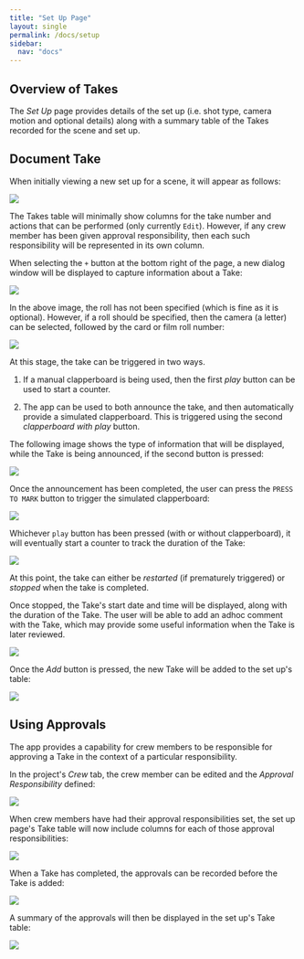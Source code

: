 ```yaml
---
title: "Set Up Page"
layout: single
permalink: /docs/setup
sidebar:
  nav: "docs"
---
```


## Overview of Takes

The _Set Up_ page provides details of the set up (i.e. shot type, camera motion and optional details) along with a summary table of the Takes recorded for the scene and set up.

## Document Take

When initially viewing a new set up for a scene, it will appear as follows:

![](/assets/images/takes-none.png)

The Takes table will minimally show columns for the take number and actions that can be performed (only currently `Edit`). However, if any crew member has been given approval responsibility, then each such responsibility will be represented in its own column.

When selecting the `+` button at the bottom right of the page, a new dialog window will be displayed to capture information about a Take:

![](/assets/images/takes-no-roll.png)

In the above image, the roll has not been specified (which is fine as it is optional). However, if a roll should be specified, then the camera (a letter) can be selected, followed by the card or film roll number:

![](/assets/images/takes-with-roll.png)

At this stage, the take can be triggered in two ways.

1) If a manual clapperboard is being used, then the first _play_ button can be used to start a counter.

2) The app can be used to both announce the take, and then automatically provide a simulated clapperboard. This is triggered using the second _clapperboard with play_ button.

The following image shows the type of information that will be displayed, while the Take is being announced, if the second button is pressed:

![](/assets/images/takes-clapperboard.png)

Once the announcement has been completed, the user can press the `PRESS TO MARK` button to trigger the simulated clapperboard:

![](/assets/images/takes-clapperboard-2.png)

Whichever `play` button has been pressed (with or without clapperboard), it will eventually start a counter to track the duration of the Take:

![](/assets/images/takes-counter.png)

At this point, the take can either be _restarted_ (if prematurely triggered) or _stopped_ when the take is completed.

Once stopped, the Take's start date and time will be displayed, along with the duration of the Take. The user will be able to add an adhoc comment with the Take, which may provide some useful information when the Take is later reviewed.

![](/assets/images/takes-add-no-approval.png)

Once the _Add_ button is pressed, the new Take will be added to the set up's table:

![](/assets/images/takes-list-1.png)


## Using Approvals

The app provides a capability for crew members to be responsible for approving a Take in the context of a particular responsibility.

In the project's _Crew_ tab, the crew member can be edited and the _Approval Responsibility_ defined:

![](/assets/images/project-crew-update-approval.png)

When crew members have had their approval responsibilities set, the set up page's Take table will now include columns for each of those approval responsibilities:

![](/assets/images/takes-list-1-with-approval.png)

When a Take has completed, the approvals can be recorded before the Take is added:

![](/assets/images/takes-add-with-approval.png)

A summary of the approvals will then be displayed in the set up's Take table:

![](/assets/images/takes-list-2.png)


